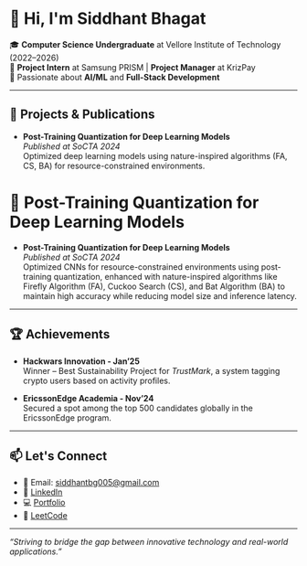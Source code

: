 # 👋 Hi, I'm Siddhant Bhagat

🎓 **Computer Science Undergraduate** at Vellore Institute of Technology (2022–2026)  
💼 **Project Intern** at Samsung PRISM | **Project Manager** at KrizPay  
🔬 Passionate about **AI/ML** and **Full-Stack Development**

---

## 🚀 Projects & Publications

- **Post-Training Quantization for Deep Learning Models**  
  *Published at SoCTA 2024*  
  Optimized deep learning models using nature-inspired algorithms (FA, CS, BA) for resource-constrained environments.
  
# 🧠 Post-Training Quantization for Deep Learning Models

- **Post-Training Quantization for Deep Learning Models**  
  *Published at SoCTA 2024*  
  Optimized CNNs for resource-constrained environments using post-training quantization, enhanced with nature-inspired algorithms like Firefly Algorithm (FA), Cuckoo Search (CS), and Bat Algorithm (BA) to maintain high accuracy while reducing model size and inference latency.

---

## 🏆 Achievements

- **Hackwars Innovation - Jan’25**  
  Winner – Best Sustainability Project for *TrustMark*, a system tagging crypto users based on activity profiles.

- **EricssonEdge Academia - Nov’24**  
  Secured a spot among the top 500 candidates globally in the EricssonEdge program.

---

## 📫 Let's Connect

- 📧 Email: siddhantbg005@gmail.com
- 💼 [LinkedIn](https://www.linkedin.com/in/siddhant-bhagat-90a061267/)
- 💻 [Portfolio](https://siddhant-portfolio-chi.vercel.app/)
- 🧠 [LeetCode](https://leetcode.com/u/Siddhantbt/)

---

*“Striving to bridge the gap between innovative technology and real-world applications.”*
